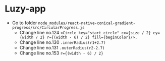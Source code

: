# Luzy-app

- Go to folder `node_modules/react-native-conical-gradient-progress/src/CircularProgress.js`
    - Change line no.124 `<Circle key="start_circle" cx={size / 2} cy={width / 2} r={(width - 6) / 2} fill={beginColor}/>,`
    - Change line no.130 `.innerRadius(r1+2.7)`
    - Change line no.131 `.outerRadius(r2-2.7)`
    - Change line no.153 `r={(width - 6) / 2}` 

